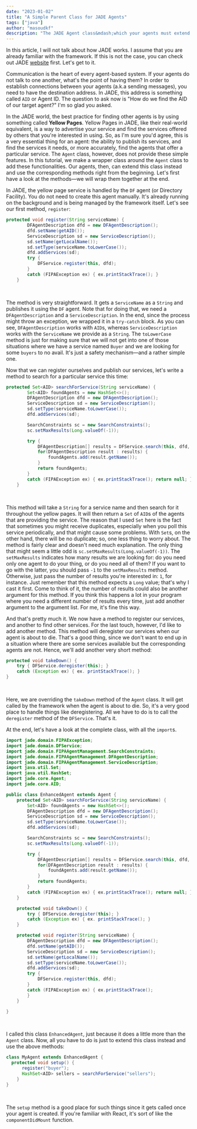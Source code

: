 ```yaml
---
date: "2023-01-02"
title: "A Simple Parent Class for JADE Agents"
tags: ["java"]
author: "masoudkf"
description: "The JADE Agent class&mdash;which your agents must extend in order to be recognized by the system as an actual agent&mdash;offers the minimum functionality. Although it's totally fine, there's no harm in adding a couple more features to it. The ones I think many agents would like to have right from the start. Here's a simple suggestion."
---
```


In this article, I will not talk about how JADE works. I assume that you are already familiar with the framework. If this is not the case, you can check out JADE <a target="_blank" href="https://jade.tilab.com/" rel="noopener noreferrer">website</a> first. Let's get to it.

Communication is the heart of every agent-based system. If your agents do not talk to one another, what's the point of having them? In order to establish connections between your agents (a.k.a sending messages), you need to have the destination address. In JADE, this address is something called `AID` or Agent ID. The question to ask now is "How do we find the AID of our target agent?" I'm so glad you asked.

In the JADE world, the best practice for finding other agents is by using something called **Yellow Pages**. Yellow Pages in JADE, like their real-world equivalent, is a way to advertise your service and find the services offered by others that you're interested in using. So, as I'm sure you'd agree, this is a very essential thing for an agent: the ability to publish its services, and find the services it needs, or more accurately, find the agents that offer a particular service. The `Agent` class, however, does not provide these simple features. In this tutorial, we make a wrapper class around the `Agent` class to add these functionalities. Our agents, then, can extend this class instead and use the corresponding methods right from the beginning. Let's first have a look at the methods&mdash;we will wrap them together at the end.

In JADE, the yellow page service is handled by the `DF` agent (or Directory Facility). You do not need to create this agent manually. It's already running on the background and is being managed by the framework itself. Let's see our first method, `register`:

```java
protected void register(String serviceName) {
		DFAgentDescription dfd = new DFAgentDescription();
		dfd.setName(getAID());
		ServiceDescription sd = new ServiceDescription();
		sd.setName(getLocalName());
		sd.setType(serviceName.toLowerCase());
		dfd.addServices(sd);
		try {
			DFService.register(this, dfd);
		}
		catch (FIPAException ex) { ex.printStackTrace(); }
	}
```
<br/>

The method is very straightforward. It gets a `ServiceName` as a `String` and publishes it using the `DF` agent. Note that for doing that, we need a `DFAgentDescription` and a `ServiceDescription`. In the end, since the process might throw an exception, we wrapped it in a `try-catch` block. As you can see, `DFAgentDescription` works with `AID`s, whereas `ServiceDescription` works with the `ServiceName` we provide as a `String`. The `toLowerCase` method is just for making sure that we will not get into one of those situations where we have a service named `Buyer` and we are looking for some `buyers` to no avail. It's just a safety mechanism&mdash;and a rather simple one.

Now that we can register ourselves and publish our services, let's write a method to search for a particular service this time:

```java
protected Set<AID> searchForService(String serviceName) {
		Set<AID> foundAgents = new HashSet<>();
		DFAgentDescription dfd = new DFAgentDescription();
		ServiceDescription sd = new ServiceDescription();
		sd.setType(serviceName.toLowerCase());
		dfd.addServices(sd);

		SearchConstraints sc = new SearchConstraints();
		sc.setMaxResults(Long.valueOf(-1));

		try {
			DFAgentDescription[] results = DFService.search(this, dfd, sc);
			for(DFAgentDescription result : results) {
				foundAgents.add(result.getName());
			}
			return foundAgents;
		}
		catch (FIPAException ex) { ex.printStackTrace(); return null; }
	}
```
<br/>

This method will take a `String` for a service name and then search for it throughout the yellow pages. It will then return a `Set` of `AID`s of the agents that are providing the service. The reason that I used `Set` here is the fact that sometimes you might receive duplicates, especially when you poll this service periodically, and that might cause some problems. With `Set`s, on the other hand, there will be no duplicate; so, one less thing to worry about. The method is fairly clear and doesn't need much explanation. The only thing that might seem a little odd is `sc.setMaxResults(Long.valueOf(-1))`. The `setMaxResults` indicates how many results we are looking for: do you need only one agent to do your thing, or do you need all of them? If you want to go with the latter, you should pass `-1` to the `setMaxResults` method. Otherwise, just pass the number of results you're interested in: `1`, for instance. Just remember that this method expects a `Long` value; that's why I cast it first. Come to think of it, the number of results could also be another argument for this method. If you think this happens a lot in your program where you need a different number of results every time, just add another argument to the argument list. For me, it's fine this way.

And that's pretty much it. We now have a method to register our services, and another to find other services. For the last touch, however, I'd like to add another method. This method will deregister our services when our agent is about to die. That's a good thing, since we don't want to end up in a situation where there are some services available but the corresponding agents are not. Hence, we'll add another very short method:

```java
protected void takeDown() {
	try { DFService.deregister(this); }
	catch (Exception ex) { ex. printStackTrace(); }
}
```
<br/>

Here, we are overriding the `takeDown` method of the `Agent` class. It will get called by the framework when the agent is about to die. So, it's a very good place to handle things like deregistering. All we have to do is to call the `deregister` method of the `DFService`. That's it.


At the end, let's have a look at the complete class, with all the `import`s.

```java
import jade.domain.FIPAException;
import jade.domain.DFService;
import jade.domain.FIPAAgentManagement.SearchConstraints;
import jade.domain.FIPAAgentManagement.DFAgentDescription;
import jade.domain.FIPAAgentManagement.ServiceDescription;
import java.util.Set;
import java.util.HashSet;
import jade.core.Agent;
import jade.core.AID;

public class EnhancedAgent extends Agent {
	protected Set<AID> searchForService(String serviceName) {
		Set<AID> foundAgents = new HashSet<>();
		DFAgentDescription dfd = new DFAgentDescription();
		ServiceDescription sd = new ServiceDescription();
		sd.setType(serviceName.toLowerCase());
		dfd.addServices(sd);

		SearchConstraints sc = new SearchConstraints();
		sc.setMaxResults(Long.valueOf(-1));

		try {
			DFAgentDescription[] results = DFService.search(this, dfd, sc);
			for(DFAgentDescription result : results) {
				foundAgents.add(result.getName());
			}
			return foundAgents;
		}
		catch (FIPAException ex) { ex.printStackTrace(); return null; }
	}

	protected void takeDown() {
		try { DFService.deregister(this); }
		catch (Exception ex) { ex. printStackTrace(); }
	}

	protected void register(String serviceName) {
		DFAgentDescription dfd = new DFAgentDescription();
		dfd.setName(getAID());
		ServiceDescription sd = new ServiceDescription();
		sd.setName(getLocalName());
		sd.setType(serviceName.toLowerCase());
		dfd.addServices(sd);
		try {
			DFService.register(this, dfd);
		}
		catch (FIPAException ex) { ex.printStackTrace();
		}
	}

}
```
<br/>

I called this class `EnhancedAgent`, just because it does a little more than the `Agent` class. Now, all you have to do is just to extend this class instead and use the above methods:

```java
class MyAgent extends EnhancedAgent {
  protected void setup() {
      register("buyer");
      HashSet<AID> sellers = searchForService("sellers");
    }
}
```
<br/>

The `setup` method is a good place for such things since it gets called once your agent is created. If you're familiar with React, it's sort of like the `componentDidMount` function.
